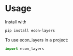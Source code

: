 # Usage

Install with
```bash
pip install econ-layers
```

To use econ_layers in a project:

```python
import econ_layers
```
